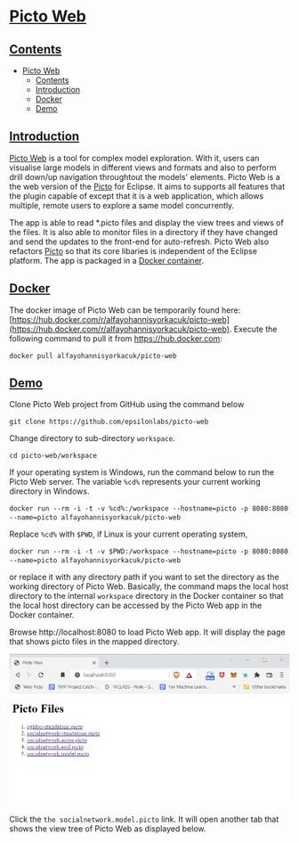 # [Picto Web](#contents)

## [Contents](#contents)
- [Picto Web](#picto-web)
  - [Contents](#contents)
  - [Introduction](#introduction)
  - [Docker](#docker)
  - [Demo](#demo)

## [Introduction](#contents)
[Picto Web](https://github.com/epsilonlabs/picto-web) is a tool for complex model exploration. With it, users can visualise large models in different views and formats and also to perform drill down/up navigation throughtout the models' elements. Picto Web is a the web version of the [Picto](https://www.eclipse.org/epsilon/doc/picto/) for Eclipse. It aims to supports all features that the plugin capable of except that it is a web application, which allows multiple, remote users to explore a same model concurrently. 

The app is able to read *.picto files and display the view trees and views of the files. It is also able to monitor files in a directory if they have changed and send the updates to the front-end for  auto-refresh. Picto Web also refactors [Picto](https://www.eclipse.org/epsilon/doc/picto/) so that its core libaries is independent of the Eclipse platform. The app is packaged in a [Docker container](https://hub.docker.com/r/alfayohannisyorkacuk/picto-web).

## [Docker](#contents)
The docker image of Picto Web can be temporarily found here: [https://hub.docker.com/r/alfayohannisyorkacuk/picto-web](https://hub.docker.com/r/alfayohannisyorkacuk/picto-web). Execute the following command to pull it from https://hub.docker.com:
```
docker pull alfayohannisyorkacuk/picto-web
```

## [Demo](#contents)
Clone Picto Web project from GitHub using the command below 
```
git clone https://github.com/epsilonlabs/picto-web
```
Change directory to sub-directory `workspace`.
```
cd picto-web/workspace
```
If your operating system is Windows, run the command below to run the Picto Web server. The variable `%cd%` represents your current working directory in Windows. 
```
docker run --rm -i -t -v %cd%:/workspace --hostname=picto -p 8080:8080 --name=picto alfayohannisyorkacuk/picto-web
```
Replace `%cd%` with `$PWD`, if Linux is your current operating system, 
```
docker run --rm -i -t -v $PWD:/workspace --hostname=picto -p 8080:8080 --name=picto alfayohannisyorkacuk/picto-web
```
or replace it with any directory path if you want to set the directory as the working directory of Picto Web. Basically, the command maps the local host directory to the internal `workspace` directory in the Docker container so that the local host directory can be accessed by the Picto Web app in the Docker container.

Browse http://localhost:8080 to load Picto Web app. It will display the page that shows picto files in the mapped directory.

![main page](images/main_page.png)

Click the `the socialnetwork.model.picto` link. It will open another tab that shows the view tree of Picto Web as displayed below.